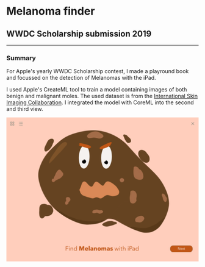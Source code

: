 # Melanoma finder

## WWDC Scholarship submission 2019

---
### Summary

For Apple's yearly WWDC Scholarship contest, I made a playround book and focussed on the detection of Melanomas with the iPad.

I used Apple's CreateML tool to train a model containing images of both benign and malignant moles. The used dataset is from the [International Skin Imaging Collaboration](https://www.isic-archive.com). I integrated the model with CoreML into the second and third view. 

![melanomafinder cover image](https://github.com/Dennissimeau/melanomafinder/blob/master/IMG_0067.png?raw=true "Melanoma finder cover image")
